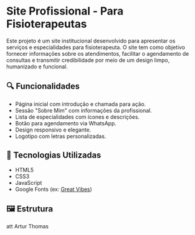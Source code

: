 # Site Profissional - Para Fisioterapeutas

Este projeto é um site institucional desenvolvido para apresentar os serviços e especialidades para fisioterapeuta. O site tem como objetivo fornecer informações sobre os atendimentos, facilitar o agendamento de consultas e transmitir credibilidade por meio de um design limpo, humanizado e funcional.

## 🔍 Funcionalidades

- Página inicial com introdução e chamada para ação.
- Sessão "Sobre Mim" com informações da profissional.
- Lista de especialidades com ícones e descrições.
- Botão para agendamento via WhatsApp.
- Design responsivo e elegante.
- Logotipo com letras personalizadas.

## 🧰 Tecnologias Utilizadas

- HTML5
- CSS3
- JavaScript
- Google Fonts (ex: [Great Vibes](https://fonts.google.com/specimen/Great+Vibes))

## 🖼️ Estrutura


att Artur Thomas